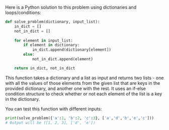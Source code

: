 Here is a Python solution to this problem using dictionaries and loops/conditions:

```python
def solve_problem(dictionary, input_list):
    in_dict = []
    not_in_dict = []
  
    for element in input_list: 
        if element in dictionary: 
            in_dict.append(dictionary[element]) 
        else: 
            not_in_dict.append(element) 

    return in_dict, not_in_dict
```
This function takes a dictionary and a list as input and returns two lists - one with all the values of those elements from the given list that are keys in the provided dictionary, and another one with the rest. It uses an if-else condition structure to check whether or not each element of the list is a key in the dictionary.
  
You can test this function with different inputs:
```python 
print(solve_problem({'a':1, 'b':2, 'c':3}, ['a','d','b','e','c']))
# Output will be ([1, 2, 3], ['d', 'e'])
```